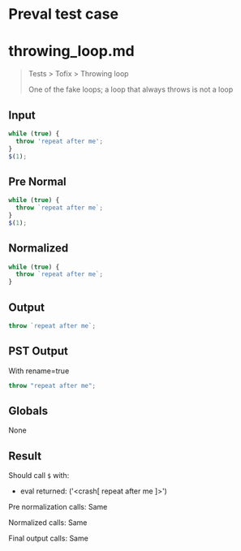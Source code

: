 # Preval test case

# throwing_loop.md

> Tests > Tofix > Throwing loop
>
> One of the fake loops; a loop that always throws is not a loop

## Input

`````js filename=intro
while (true) {
  throw 'repeat after me';
}
$(1);
`````

## Pre Normal


`````js filename=intro
while (true) {
  throw `repeat after me`;
}
$(1);
`````

## Normalized


`````js filename=intro
while (true) {
  throw `repeat after me`;
}
`````

## Output


`````js filename=intro
throw `repeat after me`;
`````

## PST Output

With rename=true

`````js filename=intro
throw "repeat after me";
`````

## Globals

None

## Result

Should call `$` with:
 - eval returned: ('<crash[ repeat after me ]>')

Pre normalization calls: Same

Normalized calls: Same

Final output calls: Same
